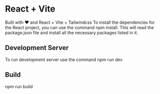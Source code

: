 # React + Vite

Built with ❤️ and React + Vite + Tailwindcss
To install the dependencies for the React project, you can use the command npm install. This will read the package.json file and install all the necessary packages listed in it.

## Development Server

To run development server use the command npm run dev

## Build

npm run build
